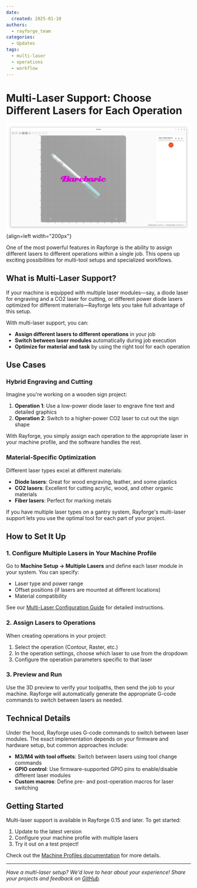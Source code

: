 ```yaml
---
date:
  created: 2025-01-10
authors:
  - rayforge_team
categories:
  - Updates
tags:
  - multi-laser
  - operations
  - workflow
---
```


# Multi-Laser Support: Choose Different Lasers for Each Operation


![Image title](../../assets/images/camera-overlay.png){align=left width="200px"}


One of the most powerful features in Rayforge is the ability to assign different lasers to different operations within a single job. This opens up exciting possibilities for multi-tool setups and specialized workflows.
 
<!-- more -->

## What is Multi-Laser Support?

If your machine is equipped with multiple laser modules—say, a diode laser for engraving and a CO2 laser for cutting, or different power diode lasers optimized for different materials—Rayforge lets you take full advantage of this setup.

With multi-laser support, you can:

- **Assign different lasers to different operations** in your job
- **Switch between laser modules** automatically during job execution
- **Optimize for material and task** by using the right tool for each operation

## Use Cases

### Hybrid Engraving and Cutting

Imagine you're working on a wooden sign project:

1. **Operation 1**: Use a low-power diode laser to engrave fine text and detailed graphics
2. **Operation 2**: Switch to a higher-power CO2 laser to cut out the sign shape

With Rayforge, you simply assign each operation to the appropriate laser in your machine profile, and the software handles the rest.

### Material-Specific Optimization

Different laser types excel at different materials:

- **Diode lasers**: Great for wood engraving, leather, and some plastics
- **CO2 lasers**: Excellent for cutting acrylic, wood, and other organic materials
- **Fiber lasers**: Perfect for marking metals

If you have multiple laser types on a gantry system, Rayforge's multi-laser support lets you use the optimal tool for each part of your project.

## How to Set It Up

### 1. Configure Multiple Lasers in Your Machine Profile

Go to **Machine Setup → Multiple Lasers** and define each laser module in your system. You can specify:

- Laser type and power range
- Offset positions (if lasers are mounted at different locations)
- Material compatibility

See our [Multi-Laser Configuration Guide](../../machine/multi-laser.md) for detailed instructions.

### 2. Assign Lasers to Operations

When creating operations in your project:

1. Select the operation (Contour, Raster, etc.)
2. In the operation settings, choose which laser to use from the dropdown
3. Configure the operation parameters specific to that laser

### 3. Preview and Run

Use the 3D preview to verify your toolpaths, then send the job to your machine. Rayforge will automatically generate the appropriate G-code commands to switch between lasers as needed.

## Technical Details

Under the hood, Rayforge uses G-code commands to switch between laser modules. The exact implementation depends on your firmware and hardware setup, but common approaches include:

- **M3/M4 with tool offsets**: Switch between lasers using tool change commands
- **GPIO control**: Use firmware-supported GPIO pins to enable/disable different laser modules
- **Custom macros**: Define pre- and post-operation macros for laser switching

## Getting Started

Multi-laser support is available in Rayforge 0.15 and later. To get started:

1. Update to the latest version
2. Configure your machine profile with multiple lasers
3. Try it out on a test project!

Check out the [Machine Profiles documentation](../../machine/profiles.md) for more details.

---

*Have a multi-laser setup? We'd love to hear about your experience! Share your projects and feedback on [GitHub](https://github.com/barebaric/rayforge).*

